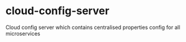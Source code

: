 # cloud-config-server
Cloud config server which contains centralised properties config for all microservices 
